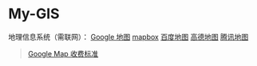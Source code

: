 # My-GIS
地理信息系统（需联网）：
[Google 地图](https://developers.google.com/maps/get-started?hl=zh-cn)
[mapbox](https://docs.mapbox.com/#maps)
[百度地图](https://lbsyun.baidu.com/index.php?title=jspopularGL)
[高德地图](https://lbs.amap.com/api/android-sdk/summary)
[腾讯地图](https://lbs.qq.com/webApi/javascriptV2/jsFaq)
> [Google Map 收费标准](https://mapsplatform.google.com/pricing/)
